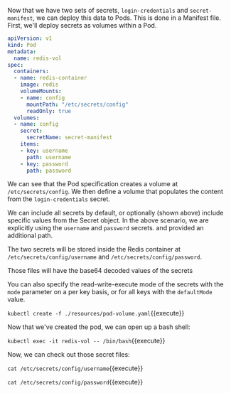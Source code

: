 Now that we have two sets of secrets, `login-credentials` and `secret-manifest`, we can deploy this data to Pods. This is done in a Manifest file. First, we'll deploy secrets as volumes within a Pod.

```yaml
apiVersion: v1
kind: Pod
metadata:
  name: redis-vol
spec:
  containers:
  - name: redis-container
    image: redis
    volumeMounts:
    - name: config
      mountPath: "/etc/secrets/config"
      readOnly: true
  volumes:
  - name: config
    secret:
      secretName: secret-manifest
    items:
    - key: username
      path: username
    - key: password
      path: password
```

We can see that the Pod specification creates a volume at `/etc/secrets/config`. We then define a volume that populates the content from the `login-credentials` secret.

We can include all secrets by default, or optionally (shown above) include specific values from the Secret object. In the above scenario, we are explicitly using the `username` and `password` secrets. and provided an additional path.

The two secrets will be stored inside the Redis container at `/etc/secrets/config/username` and `/etc/secrets/config/password`.

Those files will have the base64 decoded values of the secrets

You can also specify the read-write-execute mode of the secrets with the `mode` parameter on a per key basis, or for all keys with the `defaultMode` value.

`kubectl create -f ./resources/pod-volume.yaml`{{execute}}

Now that we've created the pod, we can open up a bash shell:

`kubectl exec -it redis-vol -- /bin/bash`{{execute}}

Now, we can check out those secret files:

`cat /etc/secrets/config/username`{{execute}}

`cat /etc/secrets/config/password`{{execute}}